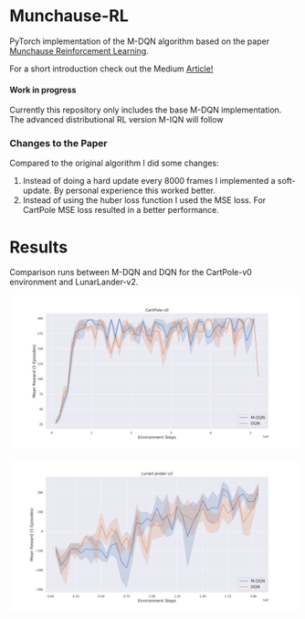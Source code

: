 # Munchause-RL

PyTorch implementation of the M-DQN algorithm based on the paper [Munchause Reinforcement Learning](https://arxiv.org/abs/2007.14430).

For a short introduction check out the Medium [Article!](https://medium.com/@sebastian.dittert3692/munchausen-reinforcement-learning-9876efc829de?sk=885c4457cdd3d2d90a7adc5f8d574b7b)

#### Work in progress
Currently this repository only includes the base M-DQN implementation. The advanced distributional RL version M-IQN will follow 

### Changes to the Paper
Compared to the original algorithm I did some changes:
1. Instead of doing a hard update every 8000 frames I implemented a soft-update. By personal experience this worked better.
2. Instead of using the huber loss function I used the MSE loss. For CartPole MSE loss resulted in a better performance. 

# Results 
Comparison runs between M-DQN and DQN for the CartPole-v0 environment and LunarLander-v2.

![altext](imgs/MRL+DQN_CP_.png)

![altext](imgs/MRL+DQN_LL_.png)


